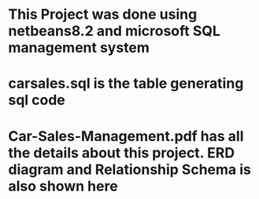# This Project was done using netbeans8.2 and microsoft SQL management system
# carsales.sql is the table generating sql code
# Car-Sales-Management.pdf has all the  details about this project. ERD diagram and Relationship Schema is also shown here
